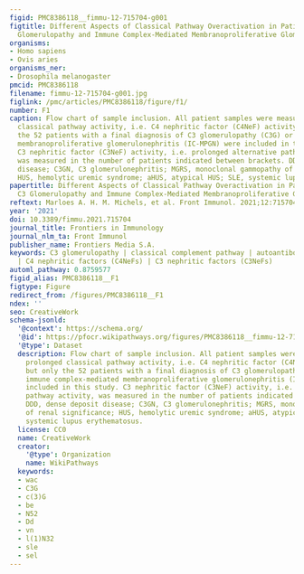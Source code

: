 ```yaml
---
figid: PMC8386118__fimmu-12-715704-g001
figtitle: Different Aspects of Classical Pathway Overactivation in Patients With C3
  Glomerulopathy and Immune Complex-Mediated Membranoproliferative Glomerulonephritis
organisms:
- Homo sapiens
- Ovis aries
organisms_ner:
- Drosophila melanogaster
pmcid: PMC8386118
filename: fimmu-12-715704-g001.jpg
figlink: /pmc/articles/PMC8386118/figure/f1/
number: F1
caption: Flow chart of sample inclusion. All patient samples were measured for prolonged
  classical pathway activity, i.e. C4 nephritic factor (C4NeF) activity, but only
  the 52 patients with a final diagnosis of C3 glomerulopathy (C3G) or immune complex-mediated
  membranoproliferative glomerulonephritis (IC-MPGN) were included in this study.
  C3 nephritic factor (C3NeF) activity, i.e. prolonged alternative pathway activity,
  was measured in the number of patients indicated between brackets. DDD, dense deposit
  disease; C3GN, C3 glomerulonephritis; MGRS, monoclonal gammopathy of renal significance;
  HUS, hemolytic uremic syndrome; aHUS, atypical HUS; SLE, systemic lupus erythematosus.
papertitle: Different Aspects of Classical Pathway Overactivation in Patients With
  C3 Glomerulopathy and Immune Complex-Mediated Membranoproliferative Glomerulonephritis.
reftext: Marloes A. H. M. Michels, et al. Front Immunol. 2021;12:715704.
year: '2021'
doi: 10.3389/fimmu.2021.715704
journal_title: Frontiers in Immunology
journal_nlm_ta: Front Immunol
publisher_name: Frontiers Media S.A.
keywords: C3 glomerulopathy | classical complement pathway | autoantibody | C3 convertase
  | C4 nephritic factors (C4NeFs) | C3 nephritic factors (C3NeFs)
automl_pathway: 0.8759577
figid_alias: PMC8386118__F1
figtype: Figure
redirect_from: /figures/PMC8386118__F1
ndex: ''
seo: CreativeWork
schema-jsonld:
  '@context': https://schema.org/
  '@id': https://pfocr.wikipathways.org/figures/PMC8386118__fimmu-12-715704-g001.html
  '@type': Dataset
  description: Flow chart of sample inclusion. All patient samples were measured for
    prolonged classical pathway activity, i.e. C4 nephritic factor (C4NeF) activity,
    but only the 52 patients with a final diagnosis of C3 glomerulopathy (C3G) or
    immune complex-mediated membranoproliferative glomerulonephritis (IC-MPGN) were
    included in this study. C3 nephritic factor (C3NeF) activity, i.e. prolonged alternative
    pathway activity, was measured in the number of patients indicated between brackets.
    DDD, dense deposit disease; C3GN, C3 glomerulonephritis; MGRS, monoclonal gammopathy
    of renal significance; HUS, hemolytic uremic syndrome; aHUS, atypical HUS; SLE,
    systemic lupus erythematosus.
  license: CC0
  name: CreativeWork
  creator:
    '@type': Organization
    name: WikiPathways
  keywords:
  - wac
  - C3G
  - c(3)G
  - be
  - N52
  - Dd
  - vn
  - l(1)N32
  - sle
  - sel
---
```

